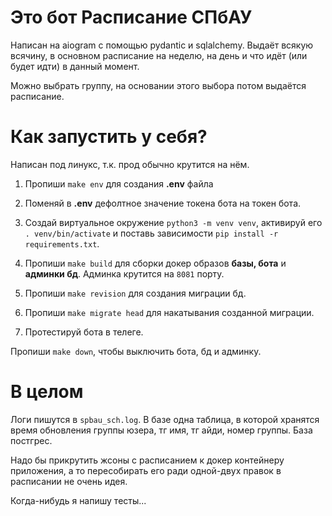 # Это бот Расписание СПбАУ

Написан на aiogram с помощью pydantic и sqlalchemy. Выдаёт всякую всячину, в основном расписание на неделю, на день и что идёт (или будет идти) в данный момент. 

Можно выбрать группу, на основании этого выбора потом выдаётся расписание.

# Как запустить у себя?

Написан под линукс, т.к. прод обычно крутится на нём. 

1. Пропиши `make env` для создания **.env** файла

2. Поменяй в **.env** дефолтное значение токена бота на токен бота.

3. Создай виртуальное окружение `python3 -m venv venv`, активируй его `. venv/bin/activate` и поставь зависимости `pip install -r requirements.txt`.

4. Пропиши `make build` для сборки докер образов **базы, бота** и **админки бд**. Админка крутится на `8081` порту.
   
5. Пропиши `make revision` для создания миграции бд.

6. Пропиши `make migrate head` для накатывания созданной миграции.

7. Протестируй бота в телеге. 

Пропиши `make down`, чтобы выключить бота, бд и админку.

# В целом

Логи пишутся в `spbau_sch.log`. В базе одна таблица, в которой хранятся время обновления группы юзера, тг имя, тг айди, номер группы. База постгрес.

Надо бы прикрутить жсоны с расписанием к докер контейнеру приложения, а то пересобирать его ради одной-двух правок в расписании не очень идея.

Когда-нибудь я напишу тесты...
